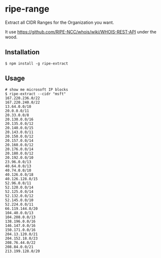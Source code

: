 # ripe-range

Extract all CIDR Ranges for the Organization you want.

It use https://github.com/RIPE-NCC/whois/wiki/WHOIS-REST-API under the wood.

Installation
------------
```
$ npm install -g ripe-extract
```

Usage
-----
```
# show me microsoft IP blocks
$ ripe-extract --cidr "msft"
167.220.236.0/22
167.220.240.0/22
13.64.0.0/10
20.0.0.0/11
20.33.0.0/8
20.130.0.0/16
20.135.0.0/12
20.140.0.0/15
20.143.0.0/11
20.150.0.0/12
20.157.0.0/14
20.160.0.0/12
20.176.0.0/14
20.180.0.0/12
20.192.0.0/10
23.96.0.0/13
40.64.0.0/13
40.74.0.0/10
40.126.0.0/18
40.126.128.0/15
52.96.0.0/11
52.120.0.0/14
52.125.0.0/14
52.132.0.0/12
52.145.0.0/10
52.224.0.0/11
66.119.144.0/20
104.40.0.0/13
104.208.0.0/13
138.196.0.0/16
146.147.0.0/16
150.171.0.0/16
204.13.120.0/21
204.152.18.0/23
208.76.44.0/22
208.84.0.0/21
213.199.128.0/20
```
